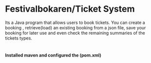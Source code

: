 # Festivalbokaren/Ticket System

Its a Java program that allows users to book tickets.
You can create a booking , retrieve(load) an existing booking from a json file, save your booking for later use and even check the remaining summaries of the tickets types.

#
#### Installed maven and configured the (pom.xml)
